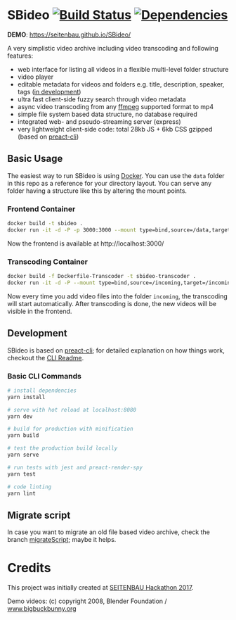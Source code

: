 # SBideo [![Build Status](https://travis-ci.org/Seitenbau/SBideo.svg?branch=master)](https://travis-ci.org/Seitenbau/SBideo) [![Dependencies](https://david-dm.org/Seitenbau/SBideo.svg)](https://david-dm.org/Seitenbau/SBideo)

**DEMO**: https://seitenbau.github.io/SBideo/

A very simplistic video archive including video transcoding and following features:

- web interface for listing all videos in a flexible multi-level folder structure
- video player
- editable metadata for videos and folders e.g. title, description, speaker, tags ([in development](https://github.com/Seitenbau/SBideo/pull/19))
- ultra fast client-side fuzzy search through video metadata
- async video transcoding from any [ffmpeg](https://www.ffmpeg.org/) supported format to mp4
- simple file system based data structure, no database required
- integrated web- and pseudo-streaming server (express)
- very lightweight client-side code: total 28kb JS + 6kb CSS gzipped (based on [preact-cli](https://github.com/developit/preact-cli))

## Basic Usage

The easiest way to run SBideo is using [Docker](https://www.docker.com/).
You can use the `data` folder in this repo as a reference for your directory layout. You can serve any folder having a structure like this by altering the mount points.

### Frontend Container
```sh
docker build -t sbideo .
docker run -it -d -P -p 3000:3000 --mount type=bind,source=/data,target=/data sbideo:latest
```
Now the frontend is available at http://localhost:3000/

### Transcoding Container
```sh
docker build -f Dockerfile-Transcoder -t sbideo-transcoder .
docker run -it -d -P --mount type=bind,source=/incoming,target=/incoming --mount type=bind,source=/data,target=/data sbideo-transcoder:latest
```

Now every time you add video files into the folder `incoming`, the transcoding will start automatically. After transcoding is done, the new videos will be visible in the frontend.


## Development
SBideo is based on [preact-cli](https://github.com/developit/preact-cli); for detailed explanation on how things work, checkout the [CLI Readme](https://github.com/developit/preact-cli/blob/master/README.md).

### Basic CLI Commands

```bash
# install dependencies
yarn install

# serve with hot reload at localhost:8080
yarn dev

# build for production with minification
yarn build

# test the production build locally
yarn serve

# run tests with jest and preact-render-spy
yarn test

# code linting
yarn lint
```


## Migrate script
In case you want to migrate an old file based video archive, check the branch [migrateScript](https://github.com/Seitenbau/SBideo/tree/migrateScript); maybe it helps.

# Credits
This project was initially created at [SEITENBAU Hackathon 2017](https://hackathon.seitenbau.com/).

Demo videos: (c) copyright 2008, Blender Foundation / www.bigbuckbunny.org
